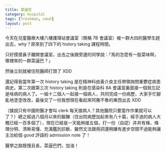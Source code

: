 ```yaml
---
title: 菜逼巴
category: hospital
tags: [freshman, cmuh]
layout: post
---
```

今天在兒童醫療大樓八樓護理站會議室（簡稱 7B 會議室）被一群大四的醫學生趕出去，why？原來到了四下的 history taking 課程時間。

只好摸摸鼻子離開會議室，出去之後跟旁邊的同學說：「馬的怎麼有一股菜味啊，哪裡來的一群菜逼巴？」

然後立刻就被住院醫師打頭了 XDD

還記得我當年第一次 history taking 是在精神科由黃介良主任帶領詢問重鬱症病患病史。第二次跟第三次 history taking 則是在感染科 8A 會議室裏面接一個我忘記是啥病的病人了。一組十二個人一起接一個病人，共同完成一份病歷，大家手忙腳亂地塗塗改改，最後交了一份我想現在看起來阿撒不魯的東西出去 XDD

（據說只有中國附醫才會叫 clerk 每天接病人？其他醫院只要當作作業就可以了？）總之經過八個月以來的鍛鍊（住出院病歷加起來有八十篇，經手過的病人大概已經一百多個了），現在已經是一天能夠接五個，打一份（自認）井井有條、條理分明、清晰易懂、充滿鑑別診斷、雖然文法跟用詞還稍嫌有進步空間不過能夠讓主治給個 good 評語的 admission note 了！

醫學之路既慢且長，菜逼巴們，加油！
